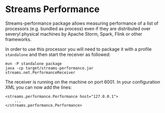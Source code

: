 # Streams Performance

Streams-performance package allows measuring performance of a list of processors (e.g. bundled as process) even if they are distributed over severyl physical machines by Apache Storm, Spark, Flink or other frameworks.

In order to use this processor you will need to package it with a profile ``standalone`` and then start the receiver as followed:

```
mvn -P standalone package
java -cp target/streams-performance.jar streams.net.PerformanceReceiver 
```

The receiver is running on the machine on port 6001.
In your configuration XML you can now add the lines:

```
<streams.performance.Performance host="127.0.0.1">
	...
</streams.performance.Performance>
```
